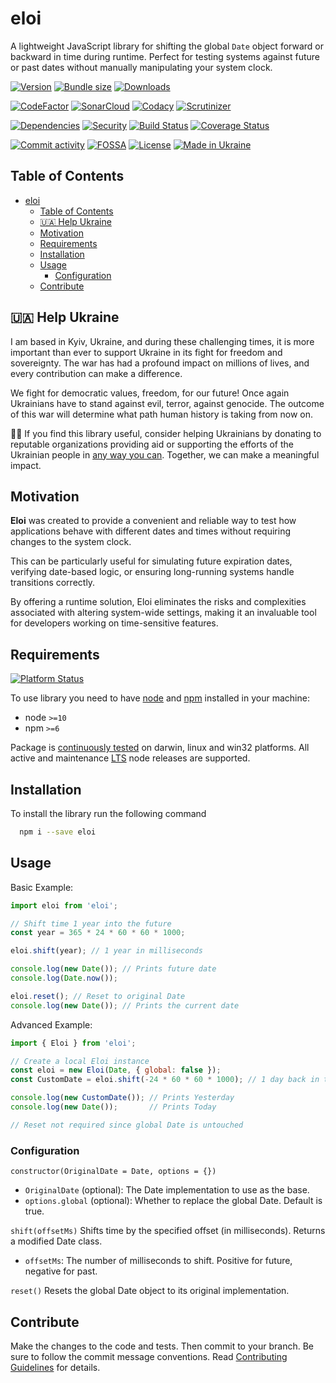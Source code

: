 # eloi
A lightweight JavaScript library for shifting the global `Date` object forward or backward in time during runtime. Perfect for testing systems against future or past dates without manually manipulating your system clock.

[![Version][badge-vers]][npm]
[![Bundle size][npm-size-badge]][npm-size-url]
[![Downloads][npm-downloads-badge]][npm]

[![CodeFactor][codefactor-badge]][codefactor-url]
[![SonarCloud][sonarcloud-badge]][sonarcloud-url]
[![Codacy][codacy-badge]][codacy-url]
[![Scrutinizer][scrutinizer-badge]][scrutinizer-url]

[![Dependencies][badge-deps]][npm]
[![Security][snyk-badge]][snyk-url]
[![Build Status][tests-badge]][tests-url]
[![Coverage Status][badge-coverage]][url-coverage]

[![Commit activity][commit-activity-badge]][github]
[![FOSSA][fossa-badge]][fossa-url]
[![License][badge-lic]][github]
[![Made in Ukraine][ukr-badge]][ukr-link]


## Table of Contents
- [eloi](#eloi)
  - [Table of Contents](#table-of-contents)
  - [🇺🇦 Help Ukraine](#-help-ukraine)
  - [Motivation](#motivation)
  - [Requirements](#requirements)
  - [Installation](#installation)
  - [Usage](#usage)
    - [Configuration](#configuration)
  - [Contribute](#contribute)


## 🇺🇦 Help Ukraine

I am based in Kyiv, Ukraine, and during these challenging times, it is more important than ever to support Ukraine in its fight for freedom and sovereignty. The war has had a profound impact on millions of lives, and every contribution can make a difference.

We fight for democratic values, freedom, for our future! Once again Ukrainians have to stand against evil, terror, against genocide. The outcome of this war will determine what path human history is taking from now on.

💛💙  If you find this library useful, consider helping Ukrainians by donating to reputable organizations providing aid or supporting the efforts of the Ukrainian people in [any way you can][ukr-link]. Together, we can make a meaningful impact.


## Motivation
**Eloi** was created to provide a convenient and reliable way to test how applications behave with different dates and times without requiring changes to the system clock. 

This can be particularly useful for simulating future expiration dates, verifying date-based logic, or ensuring long-running systems handle transitions correctly. 

By offering a runtime solution, Eloi eliminates the risks and complexities associated with altering system-wide settings, making it an invaluable tool for developers working on time-sensitive features.


## Requirements
[![Platform Status][node-ver-test-badge]][node-ver-test-url]

To use library you need to have [node](https://nodejs.org) and [npm](https://www.npmjs.com) installed in your machine:

* node `>=10`
* npm `>=6`

Package is [continuously tested][node-ver-test-url] on darwin, linux and win32 platforms. All active and maintenance [LTS](https://nodejs.org/en/about/releases/) node releases are supported.

## Installation

To install the library run the following command

```bash
  npm i --save eloi
```

## Usage

Basic Example: 

```javascript
import eloi from 'eloi';

// Shift time 1 year into the future
const year = 365 * 24 * 60 * 60 * 1000;

eloi.shift(year); // 1 year in milliseconds

console.log(new Date()); // Prints future date
console.log(Date.now());

eloi.reset(); // Reset to original Date
console.log(new Date()); // Prints the current date
```

Advanced Example: 

```javascript
import { Eloi } from 'eloi';

// Create a local Eloi instance
const eloi = new Eloi(Date, { global: false });
const CustomDate = eloi.shift(-24 * 60 * 60 * 1000); // 1 day back in time

console.log(new CustomDate()); // Prints Yesterday
console.log(new Date());       // Prints Today

// Reset not required since global Date is untouched
```

### Configuration

`constructor(OriginalDate = Date, options = {})`
    
  - `OriginalDate` (optional): The Date implementation to use as the base.
  - `options.global` (optional): Whether to replace the global Date. Default is true.

`shift(offsetMs)` 
  Shifts time by the specified offset (in milliseconds). Returns a modified Date class.
  * `offsetMs`: The number of milliseconds to shift. Positive for future, negative for past.

`reset()`
  Resets the global Date object to its original implementation.

## Contribute

Make the changes to the code and tests. Then commit to your branch. Be sure to follow the commit message conventions. Read [Contributing Guidelines](.github/CONTRIBUTING.md) for details.

[npm]: https://www.npmjs.com/package/eloi
[github]: https://github.com/pustovitDmytro/eloi
[coveralls]: https://coveralls.io/github/pustovitDmytro/eloi?branch=master
[badge-deps]: https://img.shields.io/librariesio/release/npm/eloi.svg
[badge-vers]: https://img.shields.io/npm/v/eloi.svg
[badge-lic]: https://img.shields.io/github/license/pustovitDmytro/eloi.svg
[badge-coverage]: https://coveralls.io/repos/github/pustovitDmytro/eloi/badge.svg?branch=master
[url-coverage]: https://coveralls.io/github/pustovitDmytro/eloi?branch=master

[snyk-badge]: https://snyk-widget.herokuapp.com/badge/npm/eloi/badge.svg
[snyk-url]: https://snyk.io/advisor/npm-package/eloi

[tests-badge]: https://img.shields.io/circleci/build/github/pustovitDmytro/eloi
[tests-url]: https://app.circleci.com/pipelines/github/pustovitDmytro/eloi

[codefactor-badge]: https://www.codefactor.io/repository/github/pustovitdmytro/eloi/badge
[codefactor-url]: https://www.codefactor.io/repository/github/pustovitdmytro/eloi

[commit-activity-badge]: https://img.shields.io/github/commit-activity/m/pustovitDmytro/eloi

[scrutinizer-badge]: https://scrutinizer-ci.com/g/pustovitDmytro/eloi/badges/quality-score.png?b=master
[scrutinizer-url]: https://scrutinizer-ci.com/g/pustovitDmytro/eloi/?branch=master

[codacy-badge]: https://app.codacy.com/project/badge/Grade/8667aa23afaa4725854f098c4b5e8890
[codacy-url]: https://www.codacy.com/gh/pustovitDmytro/eloi/dashboard?utm_source=github.com&amp;utm_medium=referral&amp;utm_content=pustovitDmytro/eloi&amp;utm_campaign=Badge_Grade

[sonarcloud-badge]: https://sonarcloud.io/api/project_badges/measure?project=pustovitDmytro_eloi&metric=alert_status
[sonarcloud-url]: https://sonarcloud.io/dashboard?id=pustovitDmytro_eloi

[npm-downloads-badge]: https://img.shields.io/npm/dw/eloi
[npm-size-badge]: https://img.shields.io/bundlephobia/min/eloi
[npm-size-url]: https://bundlephobia.com/result?p=eloi

[node-ver-test-badge]: https://github.com/pustovitDmytro/eloi/actions/workflows/npt.yml/badge.svg?branch=master
[node-ver-test-url]: https://github.com/pustovitDmytro/eloi/actions?query=workflow%3A%22Node.js+versions%22

[fossa-badge]: https://app.fossa.com/api/projects/custom%2B24828%2Feloi.svg?type=shield
[fossa-url]: https://app.fossa.com/projects/custom%2B24828%2Feloi?ref=badge_shield

[ukr-badge]: https://img.shields.io/badge/made_in-ukraine-ffd700.svg?labelColor=0057b7
[ukr-link]: https://war.ukraine.ua